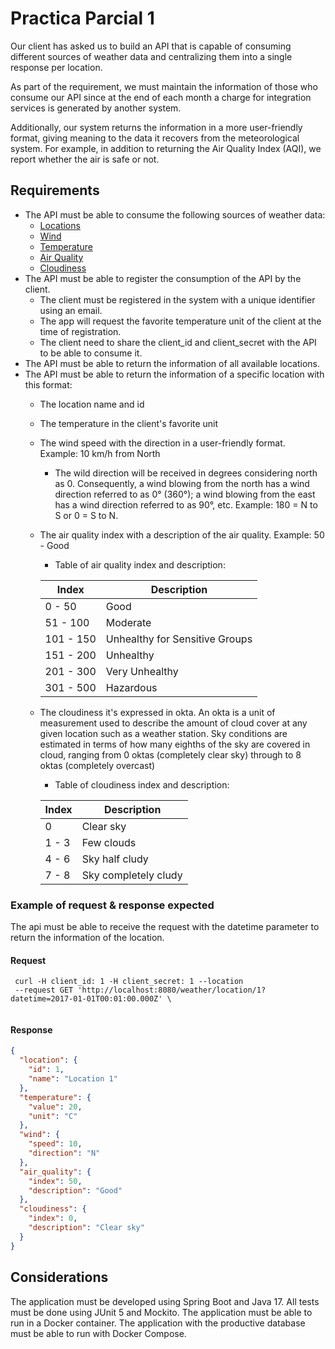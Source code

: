 # Practica Parcial 1

Our client has asked us to build an API that is capable of consuming different sources of weather data 
and centralizing them into a single response per location.

As part of the requirement, we must maintain the information of those who consume our API since at the 
end of each month a charge for integration services is generated by another system.

Additionally, our system returns the information in a more user-friendly format, giving meaning to the 
data it recovers from the meteorological system. 
For example, in addition to returning the Air Quality Index (AQI), we report whether the air is safe or not.

## Requirements

- The API must be able to consume the following sources of weather data:
  - [Locations](https://my-json-server.typicode.com/LCIV-2023/fake-weather/location)
  - [Wind](https://my-json-server.typicode.com/LCIV-2023/fake-weather/wind)
  - [Temperature](https://my-json-server.typicode.com/LCIV-2023/fake-weather/temperature)
  - [Air Quality](https://my-json-server.typicode.com/LCIV-2023/fake-weather/air_quality)
  - [Cloudiness](https://my-json-server.typicode.com/LCIV-2023/fake-weather/cloudiness)
- The API must be able to register the consumption of the API by the client.
  - The client must be registered in the system with a unique identifier using an email.
  - The app will request the favorite temperature unit of the client at the time of registration.
  - The client need to share the client_id and client_secret with the API to be able to consume it.
- The API must be able to return the information of all available locations.
- The API must be able to return the information of a specific location with this format:
  - The location name and id
  - The temperature in the client's favorite unit
  - The wind speed with the direction in a user-friendly format. Example: 10 km/h from North
    - The wild direction will be received in degrees considering north as 0. 
    Consequently, a wind blowing from the north has a wind direction referred to as 0° (360°); 
    a wind blowing from the east has a wind direction referred to as 90°, etc. Example: 180 = N to S or 0 = S to N.
  - The air quality index with a description of the air quality. Example: 50 - Good
    - Table of air quality index and description:
    
    | Index | Description |
    | ----- | ----------- |
    | 0 - 50 | Good |
    | 51 - 100 | Moderate |
    | 101 - 150 | Unhealthy for Sensitive Groups |
    | 151 - 200 | Unhealthy |
    | 201 - 300 | Very Unhealthy |
    | 301 - 500 | Hazardous |

  - The cloudiness it's expressed in okta. An okta is a unit of measurement used to describe the amount of 
  cloud cover at any given location such as a weather station. Sky conditions are estimated in terms of how 
  many eighths of the sky are covered in cloud, ranging from 0 oktas (completely clear sky) through to 8 oktas (completely overcast)
    - Table of cloudiness index and description:
    
    | Index | Description          |
    |-------|----------------------|
    | 0     | Clear sky            |
    | 1 - 3 | Few clouds           |
    | 4 - 6 | Sky half cludy       |
    | 7 - 8 | Sky completely cludy |

### Example of request & response expected

The api must be able to receive the request with the datetime parameter to return the information of the location.

#### Request

```http
 curl -H client_id: 1 -H client_secret: 1 --location 
 --request GET 'http://localhost:8080/weather/location/1?datetime=2017-01-01T00:01:00.000Z' \ 
 
```

#### Response

```json
{
  "location": {
    "id": 1,
    "name": "Location 1"
  },
  "temperature": {
    "value": 20,
    "unit": "C"
  },
  "wind": {
    "speed": 10,
    "direction": "N"
  },
  "air_quality": {
    "index": 50,
    "description": "Good"
  },
  "cloudiness": {
    "index": 0,
    "description": "Clear sky"
  }
}
```

## Considerations

The application must be developed using Spring Boot and Java 17.
All tests must be done using JUnit 5 and Mockito.
The application must be able to run in a Docker container.
The application with the productive database must be able to run with Docker Compose.
